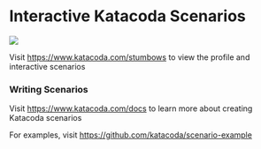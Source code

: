 # Interactive Katacoda Scenarios

[![](http://shields.katacoda.com/katacoda/stumbows/count.svg)](https://www.katacoda.com/stumbows "Get your profile on Katacoda.com")

Visit https://www.katacoda.com/stumbows to view the profile and interactive scenarios

### Writing Scenarios
Visit https://www.katacoda.com/docs to learn more about creating Katacoda scenarios

For examples, visit https://github.com/katacoda/scenario-example
